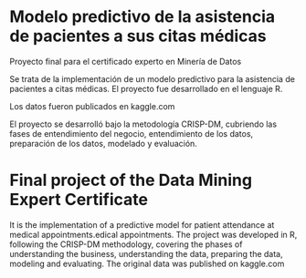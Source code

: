 # Modelo predictivo de la asistencia de pacientes a sus citas médicas
Proyecto final para el certificado experto en Minería de Datos

Se trata de la implementación de un modelo predictivo para la asistencia de pacientes a citas médicas.  El proyecto fue desarrollado en el lenguaje R.

Los datos fueron publicados en kaggle.com

El proyecto se desarrolló bajo la metodología CRISP-DM, cubriendo las fases de entendimiento del negocio, entendimiento de los datos, preparación de los datos, modelado y evaluación.


# Final project of the Data Mining Expert Certificate

It is the implementation of a predictive model for patient attendance at medical appointments.edical appointments. The project was developed in R, following the CRISP-DM methodology, covering the phases of understanding the business, understanding the data, preparing the data, modeling and evaluating. 
The original data was published on kaggle.com 
